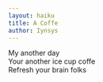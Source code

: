 ```yaml
---
layout: haiku
title: A Coffe
author: Iynsys
---
```

My another day <br>
Your another ice cup coffe <br>
Refresh your brain folks <br>

